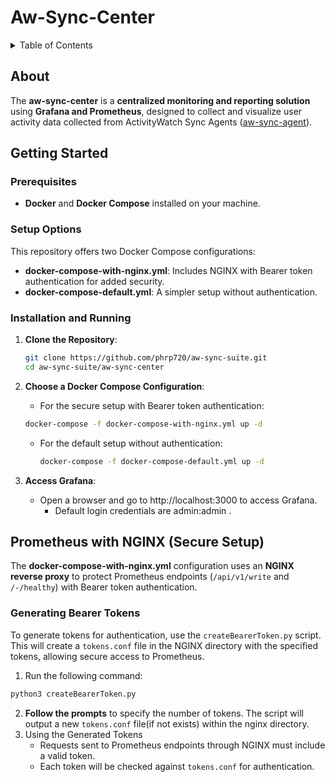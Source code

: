# Aw-Sync-Center


<details>

<summary>Table of Contents</summary>

1. [About](#about)
2. [Getting Started](#getting-started)
    - [Prerequisites](#prerequisites)
    - [Setup Options](#setup-options)
    - [Installation and Running](#installation-and-running)
3. [Prometheus with NGINX (Secure Setup)](#prometheus-with-nginx-secure-setup)
    - [Generating Bearer Tokens](#generating-bearer-tokens)

</details>

## About

The **aw-sync-center** is a **centralized monitoring and reporting solution** using **Grafana and Prometheus**, designed to collect and visualize user activity data collected from ActivityWatch Sync Agents ([aw-sync-agent](https://github.com/phrp720/aw-sync-suite/tree/master/aw-sync-agent)).


## Getting Started

### Prerequisites
- **Docker** and **Docker Compose** installed on your machine.

### Setup Options

This repository offers two Docker Compose configurations:
- **docker-compose-with-nginx.yml**: Includes NGINX with Bearer token authentication for added security.
- **docker-compose-default.yml**: A simpler setup without authentication.

### Installation and Running

1. **Clone the Repository**:
   ```bash
   git clone https://github.com/phrp720/aw-sync-suite.git
   cd aw-sync-suite/aw-sync-center

2. **Choose a Docker Compose Configuration**:

   - For the secure setup with Bearer token authentication:
    ```bash
    docker-compose -f docker-compose-with-nginx.yml up -d
    ```
   - For the default setup without authentication:
     ```bash
     docker-compose -f docker-compose-default.yml up -d
      ```
3. **Access Grafana**:

   - Open a browser and go to http://localhost:3000 to access Grafana.
     - Default login credentials are admin:admin .
   
## Prometheus with NGINX (Secure Setup)

The **docker-compose-with-nginx.yml** configuration uses an **NGINX reverse proxy** to protect Prometheus endpoints (`/api/v1/write` and `/-/healthy`) with Bearer token authentication.

### Generating Bearer Tokens

To generate tokens for authentication, use the `createBearerToken.py` script. This will create a `tokens.conf` file in the NGINX directory with the specified tokens, allowing secure access to Prometheus.

1. Run the following command:
```bash
python3 createBearerToken.py
```
2. **Follow the prompts** to specify the number of tokens. The script will output a new `tokens.conf` file(if not exists) within the nginx directory.
3. Using the Generated Tokens
   - Requests sent to Prometheus endpoints through NGINX must include a valid token.
   - Each token will be checked against `tokens.conf` for authentication.

